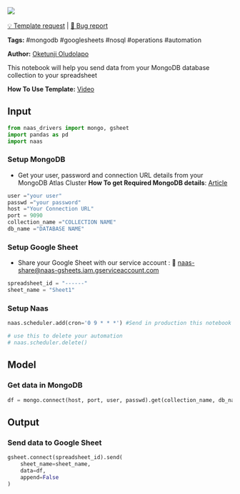 <a href="https://app.naas.ai/user-redirect/naas/downloader?url=https://raw.githubusercontent.com/jupyter-naas/awesome-notebooks/master/MongoDB/MongoDB_Send_data_to_Google_Sheets.ipynb" target="_parent"><img src="https://naasai-public.s3.eu-west-3.amazonaws.com/open_in_naas.svg"/></a><br><br><a href="https://github.com/jupyter-naas/awesome-notebooks/issues/new?assignees=&labels=&template=template-request.md&title=Tool+-+Action+of+the+notebook+">💡 Template request</a> | <a href="https://github.com/jupyter-naas/awesome-notebooks/issues/new?assignees=&labels=&template=bug_report.md&title=">🚨 Bug report</a>

**Tags:** #mongodb #googlesheets #nosql #operations #automation

**Author:** [Oketunji Oludolapo](https://www.linkedin.com/in/oludolapo-oketunji/)

This notebook will help you send data from your MongoDB database collection to your spreadsheet

**How To Use Template:** [Video](https://drive.google.com/file/d/1lAZdZP6qk4tZepgWJtiQ6rL6D3wosPSN/view?usp=sharing)

## Input


```python
from naas_drivers import mongo, gsheet
import pandas as pd
import naas
```

### Setup MongoDB
- Get your user, password and connection URL details from your MongoDB Atlas Cluster
**How To get Required MongoDB details**: [Article](https://towardsdev.com/part-6-7-of-python-mongodb-tutorial-series-for-data-scientists-connecting-mongodb-atlas-to-python-d7169445fca1)


```python
user ="your user"
passwd ="your password"
host ="Your Connection URL"
port = 9090
collection_name ="COLLECTION NAME"
db_name ="DATABASE NAME"
```

### Setup Google Sheet
- Share your Google Sheet with our service account : 🔗 naas-share@naas-gsheets.iam.gserviceaccount.com


```python
spreadsheet_id = "------"
sheet_name = "Sheet1"
```

### Setup Naas


```python
naas.scheduler.add(cron='0 9 * * *') #Send in production this notebook and run it, every day at 9:00.

# use this to delete your automation
# naas.scheduler.delete()
```

## Model

### Get data in MongoDB


```python
df = mongo.connect(host, port, user, passwd).get(collection_name, db_name)
```

## Output

### Send data to Google Sheet


```python
gsheet.connect(spreadsheet_id).send(
    sheet_name=sheet_name,
    data=df,
    append=False
)
```
